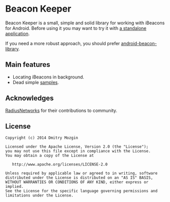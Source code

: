 Beacon Keeper
=============

Beacon Keeper is a small, simple and solid library for working with iBeacons for Android. Before using it you may want to try it with [a standalone application](https://play.google.com/store/apps/details?id=com.m039.beacon.keeper.app).

If you need a more robust approach, you should prefer [android-beacon-library](https://github.com/AltBeacon/android-beacon-library).

Main features
-------------

 * Locating iBeacons in background.
 * Dead simple [samples](https://github.com/m039/beacon-keeper/tree/master/beacon-keeper-samples).

Acknowledges
------------

[RadiusNetworks](https://github.com/RadiusNetworks) for their contributions to community.

License
-------

    Copyright (c) 2014 Dmitry Mozgin

    Licensed under the Apache License, Version 2.0 (the "License");
    you may not use this file except in compliance with the License.
    You may obtain a copy of the License at

       http://www.apache.org/licenses/LICENSE-2.0

    Unless required by applicable law or agreed to in writing, software
    distributed under the License is distributed on an "AS IS" BASIS,
    WITHOUT WARRANTIES OR CONDITIONS OF ANY KIND, either express or implied.
    See the License for the specific language governing permissions and
    limitations under the License.
